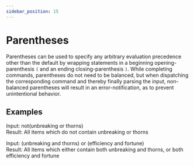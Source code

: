 ```yaml
---
sidebar_position: 15
---
```


# Parentheses

Parentheses can be used to specify any arbitrary evaluation precedence other than the default by wrapping statements in a beginning opening-parenthesis `(` and an ending closing-parenthesis `)`. While completing commands, parentheses do not need to be balanced, but when dispatching the corresponding command and thereby finally parsing the input, non-balanced parentheses will result in an error-notification, as to prevent unintentional behavior.

## Examples

Input: not(unbreaking or thorns)\
Result: All items which do not contain unbreaking or thorns

Input: (unbreaking and thorns) or (efficiency and fortune)\
Result: All items which either contain both unbreaking and thorns, or both efficiency and fortune